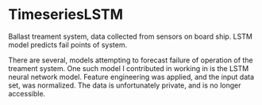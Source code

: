 # TimeseriesLSTM
Ballast treament system, data collected from sensors on board ship. LSTM model predicts fail points of system. 

There are several, models attempting to forecast failure of operation of the treament system. One such model I contributed in working in is the LSTM neural network model. Feature engineering was applied, and the input data set, was normalized. 
The data is unfortunately private, and is no longer accessible. 
